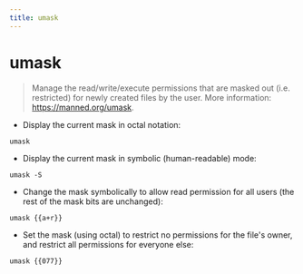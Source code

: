 ```yaml
---
title: umask
---
```

# umask

> Manage the read/write/execute permissions that are masked out (i.e. restricted) for newly created files by the user.
> More information: <https://manned.org/umask>.

- Display the current mask in octal notation:

`umask`

- Display the current mask in symbolic (human-readable) mode:

`umask -S`

- Change the mask symbolically to allow read permission for all users (the rest of the mask bits are unchanged):

`umask {{a+r}}`

- Set the mask (using octal) to restrict no permissions for the file's owner, and restrict all permissions for everyone else:

`umask {{077}}`
